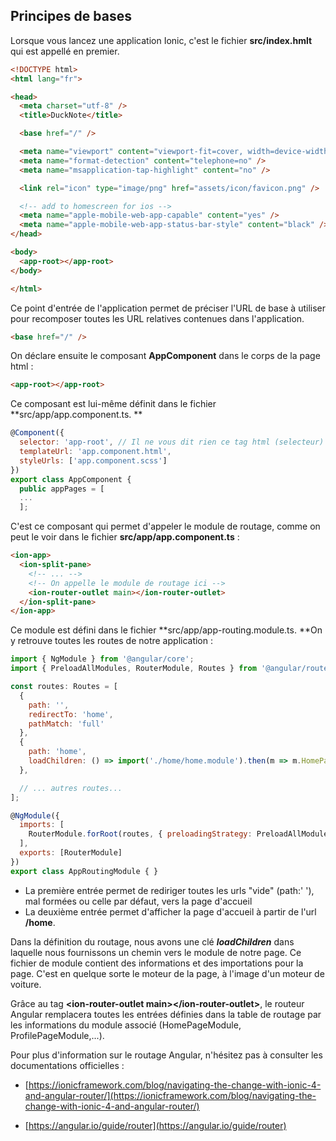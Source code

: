 ## Principes de bases

Lorsque vous lancez une application Ionic, c'est le fichier **src/index.hmlt** qui est appellé en premier.

```html
<!DOCTYPE html>
<html lang="fr">

<head>
  <meta charset="utf-8" />
  <title>DuckNote</title>

  <base href="/" />

  <meta name="viewport" content="viewport-fit=cover, width=device-width, initial-scale=1.0, minimum-scale=1.0, maximum-scale=1.0, user-scalable=no" />
  <meta name="format-detection" content="telephone=no" />
  <meta name="msapplication-tap-highlight" content="no" />

  <link rel="icon" type="image/png" href="assets/icon/favicon.png" />

  <!-- add to homescreen for ios -->
  <meta name="apple-mobile-web-app-capable" content="yes" />
  <meta name="apple-mobile-web-app-status-bar-style" content="black" />
</head>

<body>
  <app-root></app-root>
</body>

</html>
```

Ce point d'entrée de l'application permet de préciser  l'URL de base à utiliser pour recomposer toutes les URL relatives contenues dans l'application.

```html
<base href="/" />
```

On déclare ensuite le composant **AppComponent** dans le corps de la page html :

```html
<app-root></app-root>
```

Ce composant est lui-même définit dans le fichier **src/app/app.component.ts. **

```js
@Component({
  selector: 'app-root', // Il ne vous dit rien ce tag html (selecteur) ? 
  templateUrl: 'app.component.html',
  styleUrls: ['app.component.scss']
})
export class AppComponent {
  public appPages = [
  ...
  ];
```

C'est ce composant qui permet d'appeler le module de routage, comme on peut le voir dans le fichier **src/app/app.component.ts** :

```html
<ion-app>
  <ion-split-pane>
    <!-- ... -->
    <!-- On appelle le module de routage ici -->
    <ion-router-outlet main></ion-router-outlet>
  </ion-split-pane>
</ion-app>

```

Ce module est défini dans le fichier **src/app/app-routing.module.ts. **On y retrouve toutes les routes de notre application : 

```js
import { NgModule } from '@angular/core';
import { PreloadAllModules, RouterModule, Routes } from '@angular/router';

const routes: Routes = [
  {
    path: '',
    redirectTo: 'home',
    pathMatch: 'full'
  },
  {
    path: 'home',
    loadChildren: () => import('./home/home.module').then(m => m.HomePageModule)
  },

  // ... autres routes...
];

@NgModule({
  imports: [
    RouterModule.forRoot(routes, { preloadingStrategy: PreloadAllModules })
  ],
  exports: [RouterModule]
})
export class AppRoutingModule { }

```

* La première entrée permet de rediriger toutes les urls "vide" \(path:' '\), mal formées ou celle par défaut, vers la page d'accueil
* La deuxième entrée permet d'afficher la page d'accueil à partir de l'url **/home**.

Dans la définition du routage, nous avons une clé _**loadChildren**_ dans laquelle nous fournissons un chemin vers le module de notre page. Ce fichier de module contient des informations et des importations pour la page. C'est en quelque sorte le moteur de la page, à l'image d'un moteur de voiture.

Grâce au tag **&lt;ion-router-outlet main&gt;&lt;/ion-router-outlet&gt;**, le routeur Angular remplacera toutes les entrées définies dans la table de routage par les informations du module associé \(HomePageModule, ProfilePageModule,...\).

Pour plus d'information sur le routage Angular, n'hésitez pas à consulter les documentations officielles :

* [https://ionicframework.com/blog/navigating-the-change-with-ionic-4-and-angular-router/](https://ionicframework.com/blog/navigating-the-change-with-ionic-4-and-angular-router/)

* [https://angular.io/guide/router](https://angular.io/guide/router)



